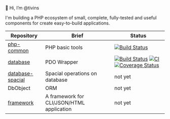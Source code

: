 👋 Hi, I’m @tivins
<!---
- 👀 I’m interested in ...
- 🌱 I’m currently learning ...
- 💞️ I’m looking to collaborate on ...
- 📫 How to reach me ...

tivins/tivins is a ✨ special ✨ repository because its `README.md` (this file) appears on your GitHub profile.
You can click the Preview link to take a look at your changes.
--->

I'm building a PHP ecosystem of small, complete, fully-tested and useful components for create easy-to-build applications.

Repository | Brief | Status
---|---|---
[php-common](https://github.com/tivins/php-common) | PHP basic tools | [![Build Status](https://app.travis-ci.com/tivins/php-common.svg?branch=main)](https://app.travis-ci.com/tivins/php-common)
[database](https://github.com/tivins/database) | PDO Wrapper | [![Build Status](https://app.travis-ci.com/tivins/database.svg?branch=main)](https://app.travis-ci.com/tivins/database) [![CI](https://github.com/tivins/database/actions/workflows/php.yml/badge.svg)](https://github.com/tivins/database/actions/workflows/php.yml) [![Coverage Status](https://coveralls.io/repos/github/tivins/database/badge.svg?branch=main)](https://coveralls.io/github/tivins/database?branch=main)
[database-spacial](https://github.com/tivins/database-spacial) | Spacial operations on database | not yet
DbObject | ORM | not yet
[framework](https://github.com/tivins/framework) | A framework for CLI/JSON/HTML application | not yet
